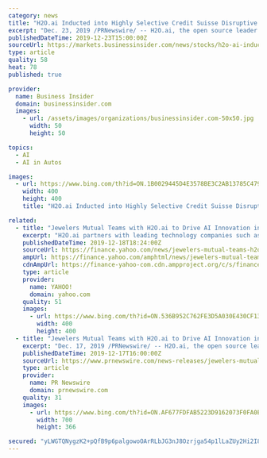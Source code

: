 ```yaml
---
category: news
title: "H2O.ai Inducted into Highly Selective Credit Suisse Disruptive Technology Recognition Program"
excerpt: "Dec. 23, 2019 /PRNewswire/ -- H2O.ai, the open source leader in artificial intelligence (AI) and machine learning (ML), today announced ... In 2019, Dean and Anurag Sehgal at Credit Suisse chose H2O Driverless AI to accelerate AI adoption in front-office and back-office investment banking use cases in global markets, fixed income and capital ..."
publishedDateTime: 2019-12-23T15:00:00Z
sourceUrl: https://markets.businessinsider.com/news/stocks/h2o-ai-inducted-into-highly-selective-credit-suisse-disruptive-technology-recognition-program-1028782605
type: article
quality: 58
heat: 78
published: true

provider:
  name: Business Insider
  domain: businessinsider.com
  images:
    - url: /assets/images/organizations/businessinsider.com-50x50.jpg
      width: 50
      height: 50

topics:
  - AI
  - AI in Autos

images:
  - url: https://www.bing.com/th?id=ON.1B0029445D4E3578BE3C2AB13785C479
    width: 400
    height: 400
    title: "H2O.ai Inducted into Highly Selective Credit Suisse Disruptive Technology Recognition Program"

related:
  - title: "Jewelers Mutual Teams with H2O.ai to Drive AI Innovation in the Jewelry Insurance Business"
    excerpt: "H2O.ai partners with leading technology companies such as NVIDIA, IBM, AWS, Intel, Microsoft Azure and Google Cloud Platform and is proud of its growing customer base which includes Capital One, Nationwide Insurance, Walgreens and MarketAxess. H2O.ai believes in AI4Good with support for wildlife conservation and AI for academics. Learn more at ..."
    publishedDateTime: 2019-12-18T18:24:00Z
    sourceUrl: https://finance.yahoo.com/news/jewelers-mutual-teams-h2o-ai-170000852.html
    ampUrl: https://finance.yahoo.com/amphtml/news/jewelers-mutual-teams-h2o-ai-170000852.html
    cdnAmpUrl: https://finance-yahoo-com.cdn.ampproject.org/c/s/finance.yahoo.com/amphtml/news/jewelers-mutual-teams-h2o-ai-170000852.html
    type: article
    provider:
      name: YAHOO!
      domain: yahoo.com
    quality: 51
    images:
      - url: https://www.bing.com/th?id=ON.536B952C762FE3D5A030E430CF138B90
        width: 400
        height: 400
  - title: "Jewelers Mutual Teams with H2O.ai to Drive AI Innovation in the Jewelry Insurance Business"
    excerpt: "Dec. 17, 2019 /PRNewswire/ -- H2O.ai, the open source leader in artificial intelligence (AI) and machine learning (ML), today announced ... Jewelers Mutual is using H2O-3 open source and H2O Driverless AI to deliver exceptional customer experiences, prevent losses, and provide better protection and policies for both jewelers and customers."
    publishedDateTime: 2019-12-17T16:00:00Z
    sourceUrl: https://www.prnewswire.com/news-releases/jewelers-mutual-teams-with-h2oai-to-drive-ai-innovation-in-the-jewelry-insurance-business-300976217.html
    type: article
    provider:
      name: PR Newswire
      domain: prnewswire.com
    quality: 31
    images:
      - url: https://www.bing.com/th?id=ON.AF677FDFAB5223D9162073F0FA0E1714
        width: 700
        height: 366

secured: "yLWGTQNygzK2+pQfB9p6palgowoOArRLbJG3nJ8Ozrjga54p1lLaZUy2Hi2I8lH/cBF/JR8ODsArUp2yclPinkDOMIP0fxfyTWPzL+Lm1dfsL3WVcuMAp+mKUiGfKPIKMtBrVpm+WMLo8uqeXILbhhg7SJoMziqdTI9dVYJfL4mdKO2I/1yl/0MbbKSjbqqagD2svutkDyxE9TyDnxZtB0oX7XNfCAlHTjwT5LjiJ+MCPGLIsFTp7KTfIDE1RAVLgL/VXU77DuOvm+jIKesprw==;+ioRbUIv4WOgUZ8OTqN3iA=="
---
```


